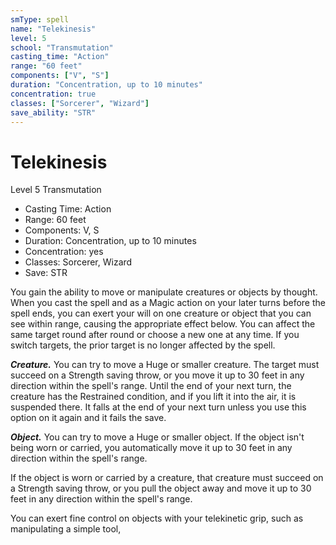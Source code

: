 ```yaml
---
smType: spell
name: "Telekinesis"
level: 5
school: "Transmutation"
casting_time: "Action"
range: "60 feet"
components: ["V", "S"]
duration: "Concentration, up to 10 minutes"
concentration: true
classes: ["Sorcerer", "Wizard"]
save_ability: "STR"
---
```


# Telekinesis
Level 5 Transmutation

- Casting Time: Action
- Range: 60 feet
- Components: V, S
- Duration: Concentration, up to 10 minutes
- Concentration: yes
- Classes: Sorcerer, Wizard
- Save: STR

You gain the ability to move or manipulate creatures or objects by thought. When you cast the spell and as a Magic action on your later turns before the spell ends, you can exert your will on one creature or object that you can see within range, causing the appropriate effect below. You can affect the same target round after round or choose a new one at any time. If you switch targets, the prior target is no longer affected by the spell.

**_Creature._** You can try to move a Huge or smaller creature. The target must succeed on a Strength saving throw, or you move it up to 30 feet in any direction within the spell's range. Until the end of your next turn, the creature has the Restrained condition, and if you lift it into the air, it is suspended there. It falls at the end of your next turn unless you use this option on it again and it fails the save.

**_Object._** You can try to move a Huge or smaller object. If the object isn't being worn or carried, you automatically move it up to 30 feet in any direction within the spell's range.

If the object is worn or carried by a creature, that creature must succeed on a Strength saving throw, or you pull the object away and move it up to 30 feet in any direction within the spell's range.

You can exert fine control on objects with your telekinetic grip, such as manipulating a simple tool,
